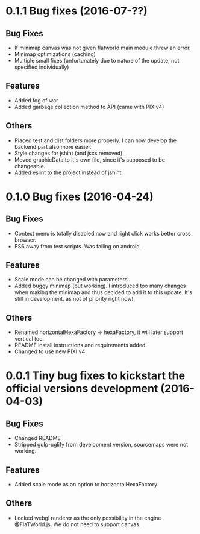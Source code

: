 <a name="0.2.0"></a>
# 0.1.1 Bug fixes (2016-07-??)
## Bug Fixes
* If minimap canvas was not given flatworld main module threw an error.
* Minimap optimizations (caching)
* Multiple small fixes (unfortunately due to nature of the update, not specified individually)

## Features
* Added fog of war
* Added garbage collection method to API (came with PIXIv4)

## Others
* Placed test and dist folders more properly. I can now develop the backend part also more easier.
* Style changes for jshint (and jscs removed)
* Moved graphicData to it's own file, since it's supposed to be changeable.
* Added eslint to the project instead of jshint

<a name="0.1.0"></a>
# 0.1.0 Bug fixes (2016-04-24)
## Bug Fixes
* Context menu is totally disabled now and right click works better cross browser.
* ES6 away from test scripts. Was failing on android.

## Features
* Scale mode can be changed with parameters.
* Added buggy minimap (but working). I introduced too many changes when making the minimap and thus decided to add it to this update. It's still in development, as not of priority right now!

## Others
* Renamed horizontalHexaFactory -> hexaFactory, it will later support vertical too.
* README install instructions and requirements added.
* Changed to use new PIXI v4

<a name="0.0.1"></a>
# 0.0.1 Tiny bug fixes to kickstart the official versions development (2016-04-03)
## Bug Fixes
* Changed README
* Stripped gulp-uglify from development version, sourcemaps were not working.

## Features
* Added scale mode as an option to horizontalHexaFactory

## Others
* Locked webgl renderer as the only possibility in the engine @FlaTWorld.js. We do not need to support canvas.